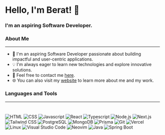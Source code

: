 # Hello, I'm Berat! 👋

### I'm an aspiring Software Developer.

### About Me

---

- 🌱 I'm an aspiring Software Developer passionate about building impactful and user-centric applications.
- 💡 I'm always eager to learn new technologies and explore innovative solutions.
- 💬 Feel free to contact me [here](mailto:berat.d7599@gmail.com).
- 🌐 You can also visit my [website](https://berat-portfolio.vercel.app/) to learn more about me and my work.

### Languages and Tools

---

#

![HTML](https://img.shields.io/badge/HTML-E34F26?style=for-the-badge&logo=html5&logoColor=white) ![CSS](https://img.shields.io/badge/CSS-1572B6?style=for-the-badge&logo=CSS3&logoColor=white) ![Javascript](https://img.shields.io/badge/Javascript-F7DF1E?style=for-the-badge&logo=javascript&logoColor=black) ![React](https://img.shields.io/badge/React-20232A?style=for-the-badge&logo=react&logoColor=61DAFB) ![Typescript](https://img.shields.io/badge/Typescript-3178C6?style=for-the-badge&logo=typescript&logoColor=white) ![Node.js](https://img.shields.io/badge/Node.js-339933?style=for-the-badge&logo=node.js&logoColor=white) ![Next.js](https://img.shields.io/badge/Nextjs-000000?style=for-the-badge&logo=next.js&logoColor=white) ![Tailwind CSS](https://img.shields.io/badge/tailwindcss-06B6D4?style=for-the-badge&logo=tailwindcss&logoColor=white) ![PostgreSQL](https://img.shields.io/badge/PostgreSQL-336791?style=for-the-badge&logo=postgreSQL&logoColor=white) ![MongoDB](https://img.shields.io/badge/MongoDB-47A248?style=for-the-badge&logo=mongodb&logoColor=white) ![Prisma](https://img.shields.io/badge/Prisma-2D3748?style=for-the-badge&logo=Prisma&logoColor=white) ![Git](https://img.shields.io/badge/git-F05032?style=for-the-badge&logo=git&logoColor=white) ![Vercel](https://img.shields.io/badge/vercel-000000?style=for-the-badge&logo=vercel&logoColor=white) ![Linux](https://img.shields.io/badge/Linux-FCC624?style=for-the-badge&logo=Linux&logoColor=black) ![Visual Studio Code](https://img.shields.io/badge/visual--studio--code-20232A?style=for-the-badge&logo=visualstudiocode&logoColor=007ACC) ![Neovim](https://img.shields.io/badge/Neovim-57A143?style=for-the-badge&logo=neovim&logoColor=white) ![Java](https://img.shields.io/badge/Java-B3D6D6?style=for-the-badge&logo=java&logoColor=white) ![Spring Boot](https://img.shields.io/badge/Spring%20Boot-47A248?style=for-the-badge&logo=springboot&logoColor=white)
